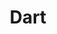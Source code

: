 ---
blog: http://news.dartlang.org/
colors: [ "#22D3C5", "#0075C9", "#00A8E1", "#00C4B3" ]
font:
  name: Montserrat
  google: https://fonts.google.com/specimen/Montserrat
github: dart-lang
guide: https://github.com/dart-lang/logos
logohandle: dartlang
sort: dartlang
title: Dart
twitter: dart_lang
website: https://www.dartlang.org/
wikipedia: https://en.wikipedia.org/wiki/Dart_(programming_language)
---